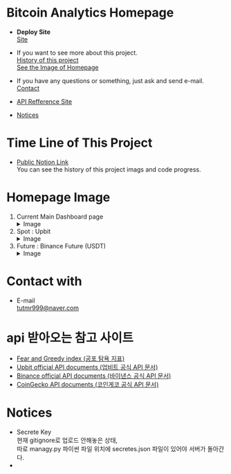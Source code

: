 # Bitcoin Analytics Homepage
- **Deploy Site**  
    [Site](https://enchanting-valkyrie-42fb0e.netlify.app/index.html)  

- If you want to see more about this project.  
    [History of this project](#time-line-of-this-project)  
    [See the Image of Homepage](#homepage-image)   
- If you have any questions or something, just ask and send e-mail.  
    [Contact](#contact-with)   
- [API Refference Site](#api-받아오는-참고-사이트)
- [Notices](#notices)

# Time Line of This Project
- [Public Notion Link](https://realleonsnotebook.notion.site/Crypto-Currency-Analystics-Homepage-e40f502468fa47cc9cd5fa54107560e2)  
    You can see the history of this project imags and code progress.



# Homepage Image
1. Current Main Dashboard page   
    <details>
    <summary>Image</summary>
    <img src="./site_image/MainDashboardpage_Summary_Ver_1.1.png" width="600px" height="300px" title="Summary" alt="Summary"></img><br/>
    <img src="./site_image/MaindashboardPage_top10_table.png" width="600px" height="300px" title="Top 10 table" alt="Top10Table"></img><br/>
    <img src="./site_image/MainDashboardPage_Gimchi_Premium.png" width="600px" height="300px" title="Gimchi Premium" alt="GimchiPremium"></img><br/>
    </details>
2. Spot : Upbit   
    <details>
    <summary>Image</summary>
    <img src="./site_image/Spot_page.png" width="600px" height="300px" title="Summary" alt="Summary"></img><br/>
    </details>
3. Future : Binance Future (USDT)   
    <details>
    <summary>Image</summary>
    <img src="./site_image/Future_page.png" width="600px" height="300px" title="Summary" alt="Summary"></img><br/>
    </details>

   
# Contact with
- E-mail  
    tutmr999@naver.com   

  
# api 받아오는 참고 사이트
- [Fear and Greedy index (공포 탐욕 지표)](https://alternative.me/crypto/api/)
- [Upbit official API documents (업비트 공식 API 문서)](https://docs.upbit.com/docs)
- [Binance official API documents (바이낸스 공식 API 문서)](https://binance-docs.github.io/apidocs/futures/en/#general-info)
- [CoinGecko API documents (코인게코 공식 API 문서)](https://www.coingecko.com/ko/api/documentation)

# Notices
- Secrete Key  
    현재 gitignore로 업로드 안해놓은 상태,  
    따로 managy.py 파이썬 파일 위치에 secretes.json 파일이 있어야 서버가 돌아간다.
- 